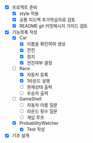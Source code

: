- [x] 프로젝트 준비
  - [x] style 적용
  - [x] 공통 피드백 추가학습자료 검토
  - [x] README git 커밋메시지 가이드 검토
- [x] 기능목록 작성
  - [x] Car
    - [x] 이름을 확인하여 생성
    - [x] 전진
    - [x] 정지
    - [x] 전진여부 결정
  - [ ] Race
    - [x] 자동차 등록
    - [x] 1라운드 실행
    - [ ] 현재상태 출력
    - [ ] 우승자 출력
  - [ ] GameShell
    - [ ] 자동차 이름 질문
    - [ ] 라운드 횟수 질문
    - [ ] 게임 루프
  - [x] ProbabilityWatcher
    - [x] Test 작성
- [x] 기초 설계